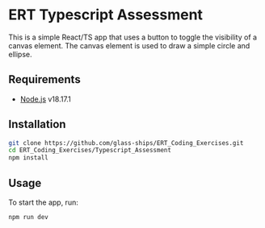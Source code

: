 # ERT Typescript Assessment

This is a simple React/TS app that uses a button to toggle the visibility of a canvas element.  The canvas element is used to draw a simple circle and ellipse. 

## Requirements

- [Node.js](https://nodejs.org/en/download/) v18.17.1

## Installation

```bash
git clone https://github.com/glass-ships/ERT_Coding_Exercises.git
cd ERT_Coding_Exercises/Typescript_Assessment
npm install
```

## Usage

To start the app, run:
```bash
npm run dev
```

